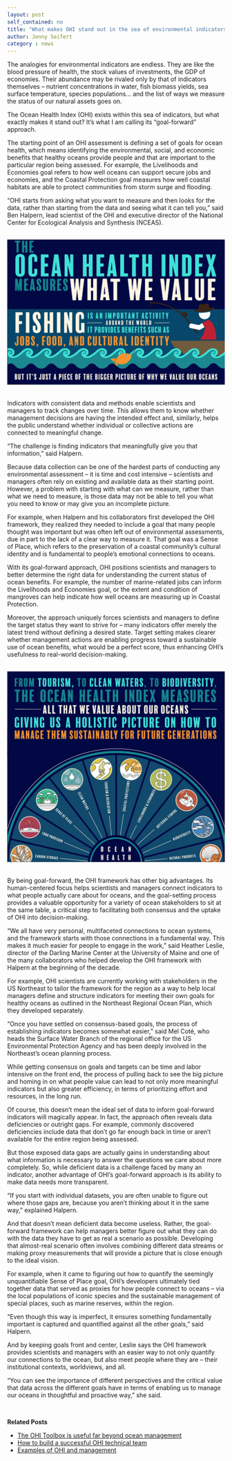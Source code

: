 ```yaml
---
layout: post
self_contained: no
title: "What makes OHI stand out in the sea of environmental indicators?"
author: Jenny Seifert
category : news 
---
```

The analogies for environmental indicators are endless. They are like the blood pressure of health, the stock values of investments, the GDP of economies. Their abundance may be rivaled only by that of indicators themselves – nutrient concentrations in water, fish biomass yields, sea surface temperature, species populations… and the list of ways we measure the status of our natural assets goes on.

The Ocean Health Index (OHI) exists within this sea of indicators, but what exactly makes it stand out? It’s what I am calling its “goal-forward” approach. 

The starting point of an OHI assessment is defining a set of goals for ocean health, which means identifying the environmental, social, and economic benefits that healthy oceans provide people and that are important to the particular region being assessed. For example, the Livelihoods and Economies goal refers to how well oceans can support secure jobs and economies, and the Coastal Protection goal measures how well coastal habitats are able to protect communities from storm surge and flooding. 

“OHI starts from asking what you want to measure and then looks for the data, rather than starting from the data and seeing what it can tell you,” said Ben Halpern, lead scientist of the OHI and executive director of the National Center for Ecological Analysis and Synthesis (NCEAS).

<br>

<center><img src="../assets/blog_images/OHIinfographic1.png" width="600px"></center>

<br>

Indicators with consistent data and methods enable scientists and managers to track changes over time. This allows them to know whether management decisions are having the intended effect and, similarly, helps the public understand whether individual or collective actions are connected to meaningful change. 

“The challenge is finding indicators that meaningfully give you that information,” said Halpern.

Because data collection can be one of the hardest parts of conducting any environmental assessment – it is time and cost intensive – scientists and managers often rely on existing and available data as their starting point. However, a problem with starting with what can we measure, rather than what we need to measure, is those data may not be able to tell you what you need to know or may give you an incomplete picture. 

For example, when Halpern and his collaborators first developed the OHI framework, they realized they needed to include a goal that many people thought was important but was often left out of environmental assessments, due in part to the lack of a clear way to measure it. That goal was a Sense of Place, which refers to the preservation of a coastal community’s cultural identity and is fundamental to people’s emotional connections to oceans. 

With its goal-forward approach, OHI positions scientists and managers to better determine the right data for understanding the current status of ocean benefits. For example, the number of marine-related jobs can inform the Livelihoods and Economies goal, or the extent and condition of mangroves can help indicate how well oceans are measuring up in Coastal Protection.

Moreover, the approach uniquely forces scientists and managers to define the target status they want to strive for – many indicators offer merely the latest trend without defining a desired state. Target setting makes clearer whether management actions are enabling progress toward a sustainable use of ocean benefits, what would be a perfect score, thus enhancing OHI’s usefulness to real-world decision-making. 

<br>

<center><img src="../assets/blog_images/OHIinfographic2.png" width="600px"></center>

<br>

By being goal-forward, the OHI framework has other big advantages. Its human-centered focus helps scientists and managers connect indicators to what people actually care about for oceans, and the goal-setting process provides a valuable opportunity for a variety of ocean stakeholders to sit at the same table, a critical step to facilitating both consensus and the uptake of OHI into decision-making.

“We all have very personal, multifaceted connections to ocean systems, and the framework starts with those connections in a fundamental way. This makes it much easier for people to engage in the work,” said Heather Leslie, director of the Darling Marine Center at the University of Maine and one of the many collaborators who helped develop the OHI framework with Halpern at the beginning of the decade. 

For example, OHI scientists are currently working with stakeholders in the US Northeast to tailor the framework for the region as a way to help local managers define and structure indicators for meeting their own goals for healthy oceans as outlined in the Northeast Regional Ocean Plan, which they developed separately.  

“Once you have settled on consensus-based goals, the process of establishing indicators becomes somewhat easier,” said Mel Coté, who heads the Surface Water Branch of the regional office for the US Environmental Protection Agency and has been deeply involved in the Northeast’s ocean planning process. 

While getting consensus on goals and targets can be time and labor intensive on the front end, the process of pulling back to see the big picture and homing in on what people value can lead to not only more meaningful indicators but also greater efficiency, in terms of prioritizing effort and resources, in the long run. 

Of course, this doesn’t mean the ideal set of data to inform goal-forward indicators will magically appear. In fact, the approach often reveals data deficiencies or outright gaps. For example, commonly discovered deficiencies include data that don’t go far enough back in time or aren’t available for the entire region being assessed. 

But those exposed data gaps are actually gains in understanding about what information is necessary to answer the questions we care about more completely. So, while deficient data is a challenge faced by many an indicator, another advantage of OHI’s goal-forward approach is its ability to make data needs more transparent. 

“If you start with individual datasets, you are often unable to figure out where those gaps are, because you aren’t thinking about it in the same way,” explained Halpern.

And that doesn’t mean deficient data become useless. Rather, the goal-forward framework can help managers better figure out what they can do with the data they have to get as real a scenario as possible. Developing that almost-real scenario often involves combining different data streams or making proxy measurements that will provide a picture that is close enough to the ideal vision.

For example, when it came to figuring out how to quantify the seemingly unquantifiable Sense of Place goal, OHI’s developers ultimately tied together data that served as proxies for how people connect to oceans – via the local populations of iconic species and the sustainable management of special places, such as marine reserves, within the region. 

“Even though this way is imperfect, it ensures something fundamentally important is captured and quantified against all the other goals,” said Halpern. 

And by keeping goals front and center, Leslie says the OHI framework provides scientists and managers with an easier way to not only quantify our connections to the ocean, but also meet people where they are – their institutional contexts, worldviews, and all.

“You can see the importance of different perspectives and the critical value that data across the different goals have in terms of enabling us to manage our oceans in thoughtful and proactive way,” she said.

<br>

**Related Posts**

- [The OHI Toolbox is useful far beyond ocean management](http://ohi-science.org/news/what-is-the-ohi-toolbox)<br/>
- [How to build a successful OHI technical team](http://ohi-science.org/news/how-to-build-successful-technical-team)<br/>
- [Examples of OHI and management](http://ohi-science.org/news/ohi-and-management)
